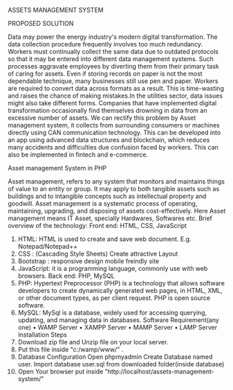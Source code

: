 ASSETS MANAGEMENT SYSTEM

PROPOSED SOLUTION

Data may power the energy industry's modern digital transformation. The data
collection procedure frequently involves too much redundancy. Workers must continually
collect the same data due to outdated protocols so that it may be entered into different data
management systems. Such processes aggravate employees by diverting them from their
primary task of caring for assets. Even if storing records on paper is not the most dependable
technique, many businesses still use pen and paper. Workers are required to convert data
across formats as a result. This is time-wasting and raises the chance of making mistakes.In
the utilities sector, data issues might also take different forms. Companies that have
implemented digital transformation occasionally find themselves drowning in data from an
excessive number of assets. We can rectify this problem by Asset management system, it
collects from surrounding consumers or machines directly using CAN communication
technology. This can be developed into an app using advanced data structures and
blockchain, which reduces many accidents and difficulties due confusion faced by workers.
This can also be implemented in fintech and e-commerce.


Asset management System in PHP

Asset management, refers to any system that monitors and maintains things of value to an entity or group. It may apply to both tangible assets such as buildings and to intangible concepts such as intellectual property and goodwill.
Asset management is a systematic process of operating, maintaining, upgrading, and disposing of assets cost-effectively. Here Asset management means IT Asset, specially Hardwares, Softwares etc.
Brief overview of the technology:
Front end: HTML, CSS, JavaScript
1.	HTML: HTML is used to create and save web document. E.g. Notepad/Notepad++
2.	CSS : (Cascading Style Sheets) Create attractive Layout
3.	Bootstrap : responsive design mobile freindly site
4.	JavaScript: it is a programming language, commonly use with web browsers.
Back end: PHP, MySQL
1.	PHP: Hypertext Preprocessor (PHP) is a technology that allows software developers to create dynamically generated web pages, in HTML, XML, or other document types, as per client request. PHP is open source software.
2.	MySQL: MySql is a database, widely used for accessing querying, updating, and managing data in databases.
Software Requirement(any one)
•	WAMP Server
•	XAMPP Server
•	MAMP Server
•	LAMP Server
Installation Steps
1. Download zip file and Unzip file on your local server.
2. Put this file inside "c:/wamp/www/" .
3. Database Configuration
Open phpmyadmin
Create Database named user.
Import database user.sql from downloaded folder(inside database)
4. Open Your browser put inside "http://localhost/assets-management-system/"
